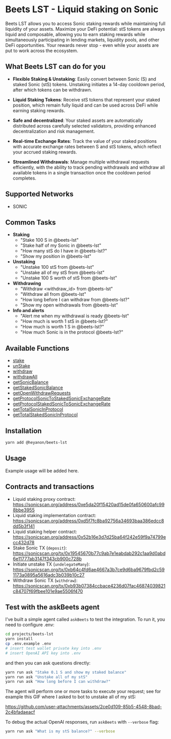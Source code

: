 # Beets LST - Liquid staking on Sonic

Beets LST allows you to access Sonic staking rewards while maintaining full liquidity of your assets. Maximize your DeFi potential: stS tokens are always liquid and composable, allowing you to earn staking rewards while simultaneously participating in lending markets, liquidity pools, and other DeFi opportunities. Your rewards never stop - even while your assets are put to work across the ecosystem.

## What Beets LST can do for you

- **Flexible Staking & Unstaking**: Easily convert between Sonic (S) and staked Sonic (stS) tokens. Unstaking initiates a 14-day cooldown period, after which tokens can be withdrawn.

- **Liquid Staking Tokens**: Receive stS tokens that represent your staked position, which remain fully liquid and can be used across DeFi while earning staking rewards.

- **Safe and decentralized**: Your staked assets are automatically distributed across carefully selected validators, providing enhanced decentralization and risk management.

- **Real-time Exchange Rates**: Track the value of your staked positions with accurate exchange rates between S and stS tokens, which reflect your accrued staking rewards.

- **Streamlined Withdrawals**: Manage multiple withdrawal requests efficiently, with the ability to track pending withdrawals and withdraw all available tokens in a single transaction once the cooldown period completes.

## Supported Networks

- SONIC

## Common Tasks

- **Staking**
    - "Stake 100 S in @beets-lst"
    - "Stake half of my Sonic in @beets-lst"
    - "How many stS do I have in @beets-lst?"
    - "Show my position in @beets-lst"
- **Unstaking**
    - "Unstake 100 stS from @beets-lst"
    - "Unstake all of my stS from @beets-lst"
    - "Unstake 100 S worth of stS from @beets-lst"
- **Withdrawing**
    - "Withdraw <withdraw_id> from @beets-lst"
    - "Withdraw all from @beets-lst"
    - "How long before I can withdraw from @beets-lst?"
    - "Show my open withdrawals from @beets-lst"
- **Info and alerts**
    - "Alert me when my withdrawal is ready @beets-lst"
    - "How much is worth 1 stS in @beets-lst?"
    - "How much is worth 1 S in @beets-lst?"
    - "How much Sonic is in the protocol @beets-lst?"

## Available Functions

- [stake](functions/stake.ts)
- [unStake](functions/unStake.ts)
- [withdraw](functions/withdraw.ts)
- [withdrawAll](functions/withdrawAll.ts)
- [getSonicBalance](functions/getSonicBalance.ts)
- [getStakedSonicBalance](functions/getStakedSonicBalance.ts)
- [getOpenWithdrawRequests](functions/getOpenWithdrawRequests.ts)
- [getProtocolSonicToStakedSonicExchangeRate](functions/getProtocolSonicToStakedSonicExchangeRate.ts)
- [getProtocolStakedSonicToSonicExchangeRate](functions/getProtocolStakedSonicToSonicExchangeRate.ts)
- [getTotalSonicInProtocol](functions/getTotalSonicInProtocol.ts)
- [getTotalStakedSonicInProtocol](functions/getTotalStakedSonicInProtocol.ts)

## Installation

```bash
yarn add @heyanon/beets-lst
```

## Usage

Example usage will be added here.

## Contracts and transactions

- Liquid staking proxy contract: https://sonicscan.org/address/0xe5da20f15420ad15de0fa650600afc998bbe3955
- Liquid staking implementation contract: https://sonicscan.org/address/0xd5f7fc8ba92756a34693baa386edcc8dd5b3f141
- Liquid staking helper contract: https://sonicscan.org/address/0x52b16e3d7d25ba64f242e59f9a74799ecc432d78
- Stake Sonic TX (`deposit`): https://sonicscan.org/tx/0x19545670b77c9ab7e1eabdab292c1aa9d0abd6e11777ab3147f343cb900c728b
- Initiate unstake TX (`undelegateMany`): https://sonicscan.org/tx/0xb64c4fd6ae4667a3b7ce9d6ba9679fbd2c591173a0895a5616adc3b039b10c27
- Withdraw Sonic TX (`withdraw`): https://sonicscan.org/tx/0xb93b07384ccbace4236d07fac46874039821c84707f69fbee101e9ae5506f470

## Test with the askBeets agent

I've built a simple agent called `askBeets` to test the integration. To run it, you need to configure .env:

```bash
cd projects/beets-lst
yarn install
cp .env.example .env
# insert test wallet private key into .env
# insert OpenAI API key into .env
```

and then you can ask questions directly:

```bash
yarn run ask "Stake 0.1 S and show my staked balance"
yarn run ask "Unstake all of my stS"
yarn run ask "How long before I can withdraw?"
```

The agent will perform one or more tasks to execute your request; see for example this GIF where I asked to bot to unstake all of my stS:

https://github.com/user-attachments/assets/2ce0d109-85b5-4548-8bad-2c4bfadaeacf

To debug the actual OpenAI responses, run `askBeets` with `--verbose` flag:

```bash
yarn run ask "What is my stS balance?" --verbose
```

